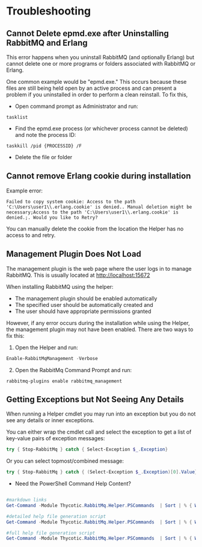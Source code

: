 # Troubleshooting

## Cannot Delete epmd.exe after Uninstalling RabbitMQ and Erlang

This error happens when you uninstall RabbitMQ (and optionally Erlang) but cannot delete one or more programs or folders associated with RabbitMQ or Erlang. 

One common example would be "epmd.exe." This occurs because these files are still being held open by an active process and can present a problem if you uninstalled in order to perform a clean reinstall. To fix this,

- Open command prompt as Administrator and run:
```dos
tasklist
```
- Find the epmd.exe process (or whichever process cannot be deleted) and note the process ID:

```dos
taskkill /pid {PROCESSID} /F
```

- Delete the file or folder

## Cannot remove Erlang cookie during installation

Example error:
```
Failed to copy system cookie: Access to the path 'C:\Users\user1\\.erlang.cookie' is denied.. Manual deletion might be necessary;Access to the path 'C:\Users\user1\\.erlang.cookie' is denied.;. Would you like to Retry?
```

You can manually delete the cookie from the location the Helper has no access to and retry.

## Management Plugin Does Not Load 

The management plugin is the web page where the user logs in to manage RabbitMQ. This is usually located at [http://localhost:15672](http://localhost:15672)

When installing RabbitMQ using the helper:
- The management plugin should be enabled automatically
- The specified user should be automatically created and
- The user should have appropriate permissions granted

However, if any error occurs during the installation while using the Helper, the management plugin may not have been enabled. There are two ways to fix this:

1) Open the Helper and run:
```powershell
Enable-RabbitMqManagement -Verbose
```

2) Open the RabbitMq Command Prompt and run:

```dos
rabbitmq-plugins enable rabbitmq_management
```

## Getting Exceptions but Not Seeing Any Details

When running a Helper cmdlet you may run into an exception but you do not see any details or inner exceptions.

You can either wrap the cmdlet call and select the exception to get a list of key-value pairs of exception messages:

```powershell
try { Stop-RabbitMq } catch { Select-Exception $_.Exception}
```

Or you can select topmost/combined message:

```powershell
try { Stop-RabbitMq } catch { (Select-Exception $_.Exception)[0].Value}
```

- Need the PowerShell Command Help Content?

```powershell

#markdown links
Get-Command -Module Thycotic.RabbitMq.Helper.PSCommands  | Sort | % { Write-Host "Get-Help $_ -Full | Out-File $_.txt" };

#detailed help file generation script
Get-Command -Module Thycotic.RabbitMq.Helper.PSCommands  | Sort | % { Write-Host "Get-Help $_ -Detailed | Out-File $_.txt" };

#full help file generation script
Get-Command -Module Thycotic.RabbitMq.Helper.PSCommands  | Sort | % { Write-Host "Get-Help $_ -Full | Out-File $_.txt" };

```
